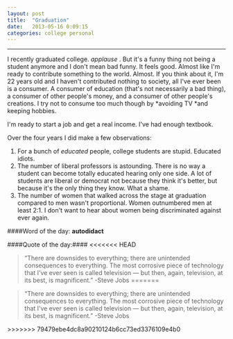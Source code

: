 ```yaml
---
layout: post
title:  "Graduation"
date:   2013-05-16 0:09:15
categories: college personal
---
```


----------

I recently graduated college. _applause_ . But it's a funny thing not being a student anymore and I don't mean bad funny. It feels good. Almost like I'm ready to contribute something to the world. Almost. If you think about it, I'm 22 years old and I haven't contributed nothing to society, all I've ever been is a consumer. A consumer of education (that's not necessarily a bad thing), a consumer of other people's money, and a consumer of other people's creations. I try not to consume too much though by 
*avoiding TV 
*and keeping hobbies.

I'm ready to start a job and get a real income. I've had enough textbook.

Over the four years I did make a few observations:
1. For a bunch of _educated_ people, college students are stupid. Educated idiots.
2. The number of liberal professors is astounding. There is no way a student can become totally educated hearing only one side. A lot of students are liberal or democrat not because they think it's better, but because it's the only thing they know. What a shame.
3. The number of women that walked across the stage at graduation compared to men wasn't proportional. Women outnumbered men at least 2:1. I don't want to hear about women being discriminated against ever again.

####Word of the day: __autodidact__

####Quote of the day:####
<<<<<<< HEAD
>“There are downsides to everything; there are unintended consequences to everything. The most corrosive piece of technology that I’ve ever seen is called television — but then, again, television, at its best, is magnificent.” -Steve Jobs
=======
<blockquote id='quote'><p>“There are downsides to everything; there are unintended consequences to everything. The most corrosive piece of technology that I’ve ever seen is called television — but then, again, television, at its best, is magnificent.” -Steve Jobs</p></blockquote>
>>>>>>> 79479ebe4dc8a90210124b6cc73ed3376109e4b0






